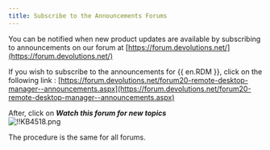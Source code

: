 ```yaml
---
title: Subscribe to the Announcements Forums
---
```

You can be notified when new product updates are available by subscribing to announcements on our forum at [https://forum.devolutions.net/](https://forum.devolutions.net/)  

If you wish to subscribe to the announcements for {{ en.RDM }}, click on the following link : [https://forum.devolutions.net/forum20-remote-desktop-manager--announcements.aspx](https://forum.devolutions.net/forum20-remote-desktop-manager--announcements.aspx)  

After, click on ***Watch this forum for new topics***  
![!!KB4518.png](/img/en/kb/KB4518.png)  

The procedure is the same for all forums.